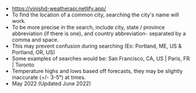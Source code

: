 - https://vinishd-weatherapi.netlify.app/
- To find the location of a common city, searching the city's name will work.
- To be more precise in the search, include city, state / province abbreviation (if there is one), and country abbreviation- separated by a comma and space.
- This may prevent confusion during searching (Ex: Portland, ME, US & Portland, OR, US)
- Some examples of searches would be: San Francisco, CA, US | Paris, FR | Toronto
- Temperature highs and lows based off forecasts, they may be slightly inaccurate (+/- 3-5°) at times.
- May 2022 (Updated June 2022)
